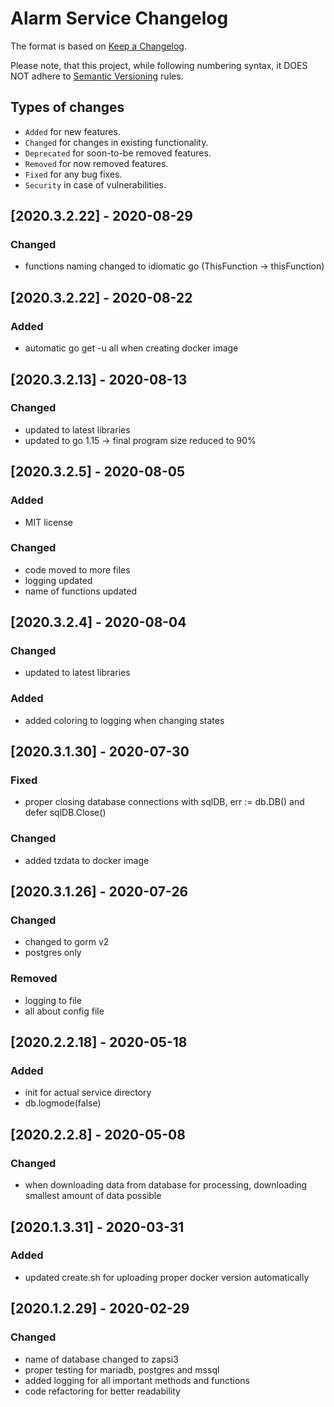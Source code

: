 # Alarm Service Changelog

The format is based on [Keep a Changelog](http://keepachangelog.com/en/1.0.0/).

Please note, that this project, while following numbering syntax, it DOES NOT
adhere to [Semantic Versioning](http://semver.org/spec/v2.0.0.html) rules.

## Types of changes

* ```Added``` for new features.
* ```Changed``` for changes in existing functionality.
* ```Deprecated``` for soon-to-be removed features.
* ```Removed``` for now removed features.
* ```Fixed``` for any bug fixes.
* ```Security``` in case of vulnerabilities.

## [2020.3.2.22] - 2020-08-29

### Changed
- functions naming changed to idiomatic go (ThisFunction -> thisFunction)

## [2020.3.2.22] - 2020-08-22

### Added
- automatic go get -u all when creating docker image

## [2020.3.2.13] - 2020-08-13

### Changed
- updated to latest libraries
- updated to go 1.15 -> final program size reduced to 90%

## [2020.3.2.5] - 2020-08-05

### Added
- MIT license

### Changed
- code moved to more files
- logging updated
- name of functions updated

## [2020.3.2.4] - 2020-08-04

### Changed
- updated to latest libraries

### Added
- added coloring to logging when changing states

## [2020.3.1.30] - 2020-07-30

### Fixed
- proper closing database connections with sqlDB, err := db.DB() and defer sqlDB.Close()

### Changed
- added tzdata to docker image

## [2020.3.1.26] - 2020-07-26

### Changed
- changed to gorm v2
- postgres only

### Removed
- logging to file
- all about config file

## [2020.2.2.18] - 2020-05-18

### Added
- init for actual service directory
- db.logmode(false)

## [2020.2.2.8] - 2020-05-08

### Changed
- when downloading data from database for processing, downloading smallest amount of data possible

## [2020.1.3.31] - 2020-03-31

### Added
- updated create.sh for uploading proper docker version automatically

## [2020.1.2.29] - 2020-02-29

### Changed
- name of database changed to zapsi3
- proper testing for mariadb, postgres and mssql
- added logging for all important methods and functions
- code refactoring for better readability
